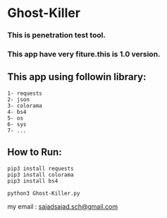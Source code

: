 # Ghost-Killer


### This is penetration test tool.
### This app have very fiture.this is 1.0 version.


## This app using followin library:
	1- requests
	2- json
	3- colorama
	4- bs4
	5- os
	6- sys
	7- ...
## How to Run:
	pip3 install requests
	pip3 install colorama
	pip3 install bs4
	
	python3 Ghost-Killer.py 


my email : sajadsajad.sch@gmail.com
